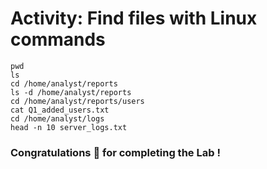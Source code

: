 # Activity: Find files with Linux commands

```
pwd
ls
cd /home/analyst/reports
ls -d /home/analyst/reports
cd /home/analyst/reports/users
cat Q1_added_users.txt
cd /home/analyst/logs
head -n 10 server_logs.txt
```

### Congratulations 🎉 for completing the Lab !
